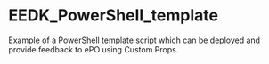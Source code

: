 # EEDK_PowerShell_template
Example of a PowerShell template script which can be deployed and provide feedback to ePO using Custom Props.
